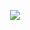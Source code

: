 <p align="center">
  <img src="https://streak-stats.demolab.com?user=twsau&theme=nord&date_format=j%20M%5B%20Y%5D" />
</p>
<p align="center>
  [![Top Langs](https://github-readme-stats.vercel.app/api/top-langs/?username=twsau)](https://github.com/anuraghazra/github-readme-stats)
</p>
